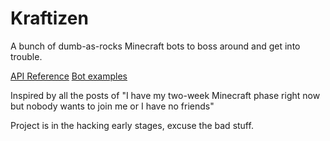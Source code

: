 # Kraftizen

A bunch of dumb-as-rocks Minecraft bots to boss around and get into trouble.

[API Reference](https://prismarinejs.github.io/mineflayer/#/api)
[Bot examples](https://github.com/PrismarineJS/mineflayer/tree/master/examples)

Inspired by all the posts of "I have my two-week Minecraft phase right now but nobody wants to join me or I have no friends"

Project is in the hacking early stages, excuse the bad stuff.
